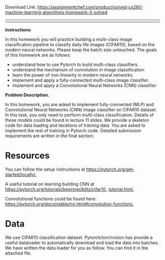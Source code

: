 Download Link: https://assignmentchef.com/product/solved-cs260-machine-learning-algorithms-homework-3-solved
<br>
<table width="620">

 <tbody>

  <tr>

   <td width="524">  </td>

   <td width="96"></td>

  </tr>

 </tbody>

</table>

<strong>Instructions</strong>:

In this homework you will practice building a multi-class image classification pipeline to classify daily life images (CIFAR10), based on the modern neural networks. Please keep the batch size untouched. The goals of this homework are as follows:

<ul>

 <li>understand how to use Pytorch to build multi-class classifiers.</li>

 <li>understand the mechanism of convolution in image classification.</li>

 <li>learn the power of non-linearity in modern neural networks.</li>

 <li>implement and apply a fully-connected multi-class image classifier.</li>

 <li>implement and apply a Convolutional Neural Networks (CNN) classifier.</li>

</ul>

<strong>Problem Description.</strong>

In this homework, you are asked to implement fully-connected (MLP) and Convolutional Neural Networks (CNN) image classifier on CIFAR10 dataset. In this task, you only need to perform multi-class classification. Details of these models could be found in lecture 11 slides. We provide a skeleton code for data loading and iterations of training data. You are asked to implement the rest of training in Pytorch code. Detailed submission requirements are written in the final section.

<h1>Resources</h1>

You can follow the setup instructions at <a href="https://pytorch.org/get-started/locally/">https://pytorch.org/get-started/locally/</a><a href="https://pytorch.org/get-started/locally/">.</a>

A useful tutorial on learning building CNN at <a href="https://pytorch.org/tutorials/beginner/blitz/cifar10_tutorial.html">https://pytorch.org/tutorials/beginner/blitz/cifar10_ </a><a href="https://pytorch.org/tutorials/beginner/blitz/cifar10_tutorial.html">tutorial.html</a><a href="https://pytorch.org/tutorials/beginner/blitz/cifar10_tutorial.html">.</a>

Convolutional functions could be found here: <a href="https://pytorch.org/docs/stable/nn.html#convolution-functions">https://pytorch.org/docs/stable/nn.html#convolution-functions</a><a href="https://pytorch.org/docs/stable/nn.html#convolution-functions">.</a>

<h1>Data</h1>

We use CIFAR10 classification dataset. Pytorch/torchvision has provide a useful dataloader to automatically download and load the data into batches. We have written the data loader for you as follow. You can find it in the attached file.


